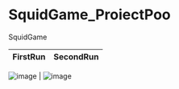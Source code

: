 # SquidGame_ProiectPoo
SquidGame

FirstRun  | SecondRun
| ------------- | ------------- |
![image](![FirstImage](https://user-images.githubusercontent.com/93004080/148673056-e7e008b9-4046-47b4-9edb-e683deaa3c6b.PNG)
)  | ![image](![SecondImage](https://user-images.githubusercontent.com/93004080/148673064-847f9ab9-16d3-47c5-aaef-7e13080e9278.PNG)
)
